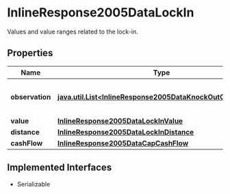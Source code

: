 

# InlineResponse2005DataLockIn

Values and value ranges related to the lock-in.

## Properties

Name | Type | Description | Notes
------------ | ------------- | ------------- | -------------
**observation** | [**java.util.List&lt;InlineResponse2005DataKnockOutObservation&gt;**](InlineResponse2005DataKnockOutObservation.md) | Values of the barrier observation modality. |  [optional]
**value** | [**InlineResponse2005DataLockInValue**](InlineResponse2005DataLockInValue.md) |  |  [optional]
**distance** | [**InlineResponse2005DataLockInDistance**](InlineResponse2005DataLockInDistance.md) |  |  [optional]
**cashFlow** | [**InlineResponse2005DataCapCashFlow**](InlineResponse2005DataCapCashFlow.md) |  |  [optional]


## Implemented Interfaces

* Serializable


